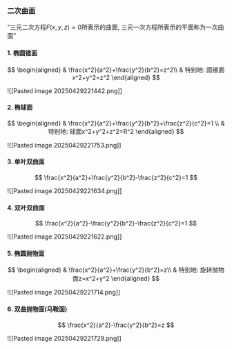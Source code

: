 ### 二次曲面

<q>三元二次方程$F(x, y, z)=0$所表示的曲面, 三元一次方程所表示的平面称为一次曲面</q>

#### 1. 椭圆锥面

$$
\begin{aligned}
	& \frac{x^2}{a^2}+\frac{y^2}{b^2}=z^2\\
	& 特别地: 圆锥面x^2+y^2=z^2
\end{aligned}
$$

![[Pasted image 20250429221442.png]]

#### 2. 椭球面

$$
\begin{aligned}
	& \frac{x^2}{a^2}+\frac{y^2}{b^2}+\frac{z^2}{c^2}=1 \\
	& 特别地: 球面x^2+y^2+z^2=R^2
\end{aligned}
$$

![[Pasted image 20250429221753.png]]

#### 3. 单叶双曲面

$$
\frac{x^2}{a^2}+\frac{y^2}{b^2}-\frac{z^2}{c^2}=1
$$

![[Pasted image 20250429221634.png]]

#### 4. 双叶双曲面

$$
\frac{x^2}{a^2}-\frac{y^2}{b^2}-\frac{z^2}{c^2}=1
$$

![[Pasted image 20250429221622.png]]

#### 5. 椭圆抛物面

$$
\begin{aligned}
	& \frac{x^2}{a^2}+\frac{y^2}{b^2}=z\\
	& 特别地: 旋转抛物面z=x^2+y^2
\end{aligned}
$$

![[Pasted image 20250429221714.png]]

#### 6. 双曲抛物面(马鞍面)

$$
\frac{x^2}{a^2}-\frac{y^2}{b^2}=z
$$

![[Pasted image 20250429221729.png]]
